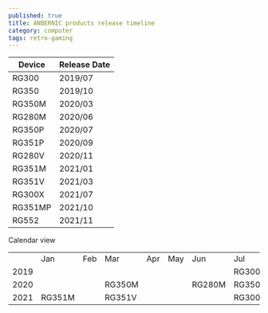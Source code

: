 ```yaml
---
published: true
title: ANBERNIC products release timeline
category: computer
tags: retro-gaming
---
```


| Device  | Release Date |
| ------- | ------------ |
| RG300   | 2019/07      |
| RG350   | 2019/10      |
| RG350M  | 2020/03      |
| RG280M  | 2020/06      |
| RG350P  | 2020/07      |
| RG351P  | 2020/09      |
| RG280V  | 2020/11      |
| RG351M  | 2021/01      |
| RG351V  | 2021/03      |
| RG300X  | 2021/07      |
| RG351MP | 2021/10      |
| RG552   | 2021/11      |

Calendar view

|      |        |     |        |     |     |        |        |     |        |       |        |     |
| ---- | ------ | --- | ------ | --- | --- | ------ | ------ | --- | ------ | ----- | ------ | --- |
|      | Jan    | Feb | Mar    | Apr | May | Jun    | Jul    | Aug | Sep    | Oct   | Nov    | Dec |
| 2019 |        |     |        |     |     |        | RG300  |     |        | RG350 |        |     |
| 2020 |        |     | RG350M |     |     | RG280M | RG350P |     | RG351P |       | RG280V |     |
| 2021 | RG351M |     | RG351V |     |     |        | RG300X |     |        |       | RG552  |     |
